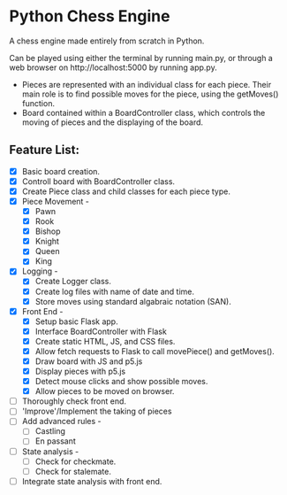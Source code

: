 # Python Chess Engine
A chess engine made entirely from scratch in Python.

Can be played using either the terminal by running main.py, or through a web browser on http://localhost:5000 by running app.py.

- Pieces are represented with an individual class for each piece. Their main role is to find possible moves for the piece, using the getMoves() function.
- Board contained within a BoardController class, which controls the moving of pieces and the displaying of the board.

##  Feature List:
- [x] Basic board creation.
- [x] Controll board with BoardController class.
- [x] Create Piece class and child classes for each piece type.
- [x] Piece Movement -
    - [x] Pawn
    - [x] Rook
    - [x] Bishop
    - [x] Knight
    - [x] Queen
    - [x] King
- [x] Logging -
    - [x] Create Logger class.
    - [x] Create log files with name of date and time.
    - [x] Store moves using standard algabraic notation (SAN).
- [x] Front End -
    - [x] Setup basic Flask app.
    - [x] Interface BoardController with Flask
    - [x] Create static HTML, JS, and CSS files.
    - [x] Allow fetch requests to Flask to call movePiece() and getMoves(). 
    - [x] Draw board with JS and p5.js
    - [x] Display pieces with p5.js
    - [x] Detect mouse clicks and show possible moves.
    - [x] Allow pieces to be moved on browser.
- [ ] Thoroughly check front end.
- [ ] 'Improve'/Implement the taking of pieces
- [ ] Add advanced rules -
    - [ ] Castling
    - [ ] En passant
- [ ] State analysis -
    - [ ] Check for checkmate.
    - [ ] Check for stalemate.
- [ ] Integrate state analysis with front end.